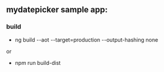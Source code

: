 ## mydatepicker sample app:

### build

* ng build --aot --target=production --output-hashing none

or

* npm run build-dist
